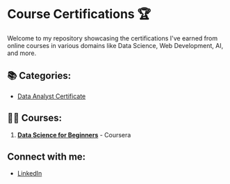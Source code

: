 # Course Certifications 🏆

Welcome to my repository showcasing the certifications I've earned from online courses in various domains like Data Science, Web Development, AI, and more. 

## 📚 Categories:
- [Data Analyst Certificate](./Data_Analyst/)

## 👨‍💻 Courses:
1. **[Data Science for Beginners](./Data_Science/Data_Science_for_Beginners_Certificate.pdf)** - Coursera

## Connect with me:
- [LinkedIn](https://www.linkedin.com/in/analystvipul)
